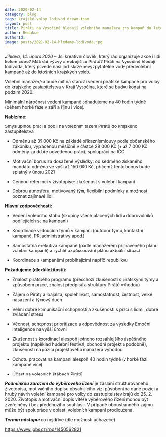 ```yaml
---
date: 2020-02-14
category: blog
tags: krajské-volby lodivod dream-team 
layout: post
title: Piráti na Vysočině hledají volebního manažera pro kampaň do letošních krajských voleb
author: Redakce 
authorId:  
image: posts/2020-02-14-hledame-lodivoda.jpg
---
```


*Jihlava, 14. února 2020* – Jsi kreativní člověk, který rád organizuje akce i lidi kolem sebe? Máš rád výzvy a nebojíš se Pirátů? Piráti na Vysočině hledají lodivoda, který povede naši loď skrze nevyzpytatelné vody předvolební kampaně až do letošních krajských voleb.

Volební manažer/ka bude mít na starosti vedení pirátské kampaně pro volby do krajského zastupitelstva v Kraji Vysočina, které se budou konat na podzim 2020.

Minimální náročnost vedení kampaně odhadujeme na 40 hodin týdně (během horké fáze v září a říjnu i více).

**Nabízíme:**

Smysluplnou práci a podíl na volebním tažení Pirátů do krajského zastupitelstva

- Odměnu až 35 000 Kč na základě příkaznísmlouvy podle občanského zákoníku, vyplácenou měsíčně v částce 28 000 Kč (+ až 7 000 Kč odměny za dobře odvedenou práci), spolupráci na IČO

- Motivační bonus za dosažené výsledky: od sedmého získaného mandátu odměna ve výši až 150 000 Kč, přičemž tento bonus bude splatný v únoru 2021

- Cennou referenci v životopise: zkušenost s volební kampaní

- Dobrou atmosféru, motivovaný tým, flexibilní podmínky a možnost poznat zajímavé lidi

**Hlavní zodpovědnosti:**

- Vedení volebního štábu (skupiny všech placených lidí a dobrovolníků podílejících se na kampani)

- Koordinace vedoucích týmů v kampani (outdoor týmu, kontaktní kampaně, PR, administrativy apod.)

- Samostatná exekutiva kampaně (podle manažerem připraveného plánu volební kampaně) a rychlé uzpůsobování plánu aktuální situaci

- Koordinace s kampaněmi probíhajícími napříč republikou

**Požadujeme (dle důležitosti):**

- Znalost pirátského programu (předchozí zkušenosti s pirátskými týmy a způsobem práce, znalost předpisů a struktury Pirátů výhodou)

- Zájem o Piráty a loajalita, spolehlivost, samostatnost, čestnost, velké nasazení a týmový duch

- Velmi dobré komunikační schopnosti a zkušenosti s prací s lidmi, dobré zvládání stresu

- Věcnost, schopnost prioritizace a odpovědnost za výsledky·Emoční inteligence na vyšší úrovni

- Zkušenost s koordinací alespoň jednoho rozsáhlejšího úspěšného projektu (například hudební festival, obchodní projekt a podobně), zkušenosti na pozici projektového manažera výhodou

- Ochotu pracovat na kampani alespoň 40 hodin týdně (v horké fázi kampaně více)

- Účast na volebních štábech Pirátů

***Podmínkou zařazení do výběrového řízení*** je zaslání strukturovaného životopisu, motivačního dopisu obsahujícího vizi působení na dané pozici a hrubý návrh volební kampaně pro volby do zastupitelstev krajů do 25. 2. 2020. Životopis a motivační dopis vítěze výběrového řízení mohou být zveřejněny i bez předchozího souhlasu. V případě oboustranného zájmu může být spolupráce v oblasti volebních kampaní prodloužena.

***Termín nástupu:*** co nejdříve (dle možností uchazeče)

<https://www.jobs.cz/rpd/1450562821>
